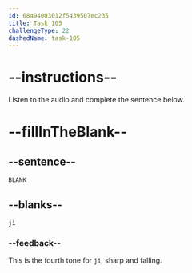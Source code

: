 ```yaml
---
id: 68a94003012f5439507ec235
title: Task 105
challengeType: 22
dashedName: task-105
---
```


<!-- (Audio) A: jì -->

# --instructions--

Listen to the audio and complete the sentence below.

# --fillInTheBlank--

## --sentence--

`BLANK`

## --blanks--

`jì`

### --feedback--

This is the fourth tone for `ji`, sharp and falling.
